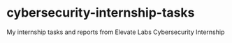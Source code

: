 # cybersecurity-internship-tasks
My internship tasks and reports from Elevate Labs Cybersecurity Internship

